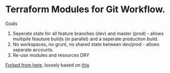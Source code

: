 # Terraform Modules for Git Workflow.


Goals
1. Seperate state for all feature branches (dev) and master (prod) - allows multipile feauture builds (in parallel) and a seperate production build. 
1. No workspaces, no grunt, no shared state between dev/prod - allows seperate accounts.
1. Re-use modules and resources DRY



[Forked from here](https://learn.hashicorp.com/tutorials/terraform/module-create?in=terraform/modules), loosely based on [this](https://learn.hashicorp.com/tutorials/terraform/organize-configuration) 
